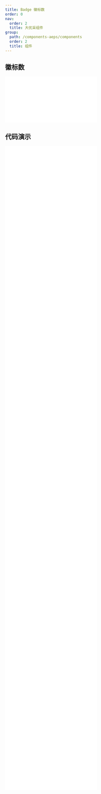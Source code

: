 ```yaml
---
title: Badge 徽标数
order: 0
nav:
  order: 2
  title: 大优采组件
group:
  path: /components-aeps/components
  order: 2
  title: 组件
---
```


## 徽标数

<div>
<embed src="@docs-common/badge/index.md"></embed>
</div>
        
## 代码演示

<Row gutter=8>

  <Col span=12>
    
  <div class="code-box"><embed src="@abiz-rc-aeps/badge/demo/basic-badge-aeps.md"></embed></div>
          
  <div class="code-box"><embed src="@abiz-rc-aeps/badge/demo/overflow-badge-aeps.md"></embed></div>
          
  <div class="code-box"><embed src="@abiz-rc-aeps/badge/demo/link-badge-aeps.md"></embed></div>
          
  <div class="code-box"><embed src="@abiz-rc-aeps/badge/demo/offset-badge-aeps.md"></embed></div>
          
  <div class="code-box"><embed src="@abiz-rc-aeps/badge/demo/colorful-badge-aeps.md"></embed></div>
          
  <div class="code-box"><embed src="@abiz-rc-aeps/badge/demo/ribbbon-badge-aeps.md"></embed></div>
          
  <div class="code-box"><embed src="@abiz-rc-aeps/badge/demo/title-badge-aeps.md"></embed></div>
          
  </Col>
          
  <Col span=12>
    
  <div class="code-box"><embed src="@abiz-rc-aeps/badge/demo/no-wrapper-badge-aeps.md"></embed></div>
          
  <div class="code-box"><embed src="@abiz-rc-aeps/badge/demo/dot-badge-aeps.md"></embed></div>
          
  <div class="code-box"><embed src="@abiz-rc-aeps/badge/demo/change-badge-aeps.md"></embed></div>
          
  <div class="code-box"><embed src="@abiz-rc-aeps/badge/demo/status-badge-aeps.md"></embed></div>
          
  <div class="code-box"><embed src="@abiz-rc-aeps/badge/demo/size-badge-aeps.md"></embed></div>
          
  <div class="code-box"><embed src="@abiz-rc-aeps/badge/demo/ribbon-debug-badge-aeps.md"></embed></div>
          
  </Col>
          
</Row>
        
<div><embed src="@docs-common/badge/index-api.md"></embed><div>
        